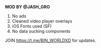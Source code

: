 **MOD BY @JASH_GRO**
1. No ads
2. Cleaned video player overlays
3. iOS Fonts used (SF)
4. No data sucking components

JOIN https://t.me/BIN_WORLDXD for updates.
